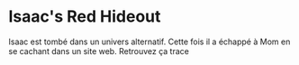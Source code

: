 # Isaac's Red Hideout

Isaac est tombé dans un univers alternatif. Cette fois il a échappé à Mom en se cachant dans un site web. Retrouvez ça trace
